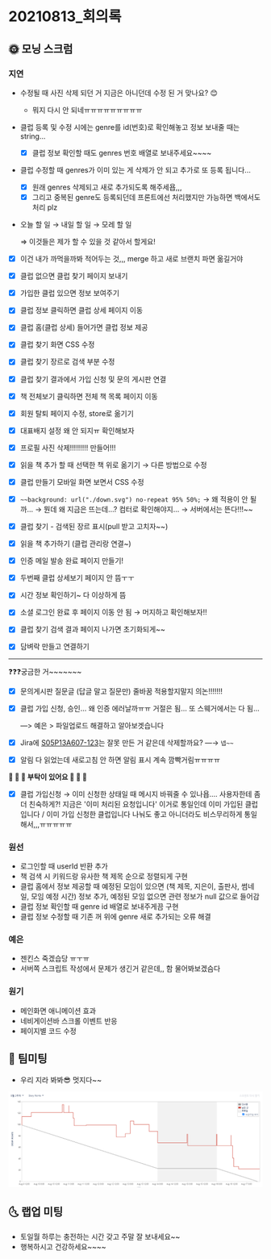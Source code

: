 # 20210813_회의록

## 🌞 모닝 스크럼

### 지연

- 수정될 때 사진 삭제 되던 거 지금은 아니던데 수정 된 거 맞나요? 😊

  - 뭐지 다시 안 되네ㅠㅠㅠㅠㅠㅠㅠㅠㅠ

- 클럽 등록 및 수정 시에는 genre를 id(번호)로 확인해놓고 정보 보내줄 때는 string...

  - [x] 클럽 정보 확인할 때도 genres 번호 배열로 보내주세요~~~~

- 클럽 수정할 때 genres가 이미 있는 게 삭제가 안 되고 추가로 또 등록 됩니다...

  - [x] 원래 genres 삭제되고 새로 추가되도록 해주세욥,,,
  - [x] 그리고 중복된 genre도 등록되던데 프론트에선 처리했지만 가능하면 백에서도 처리 plz

- 오늘 할 일 → 내일 할 일 → 모레 할 일

  ⇒ 이것들은 제가 할 수 있을 것 같아서 할게요!

- [x] 이건 내가 까먹을까봐 적어두는 것,,, merge 하고 새로 브랜치 파면 옮길거야

- [x] 클럽 없으면 클럽 찾기 페이지 보내기

- [x] 가입한 클럽 있으면 정보 보여주기

- [x] 클럽 정보 클릭하면 클럽 상세 페이지 이동

- [x] 클럽 홈(클럽 상세) 들어가면 클럽 정보 제공

- [x] 클럽 찾기 화면 CSS 수정

- [x] 클럽 찾기 장르로 검색 부분 수정

- [x] 클럽 찾기 결과에서 가입 신청 및 문의 게시판 연결

- [x] 책 전체보기 클릭하면 전체 책 목록 페이지 이동

- [x] 회원 탈퇴 페이지 수정, store로 옮기기

- [x] 대표배지 설정 왜 안 되지ㅠ 확인해보자

- [x] 프로필 사진 삭제!!!!!!!!! 만들어!!!

- [x] 읽을 책 추가 할 때 선택한 책 위로 옮기기 → 다른 방법으로 수정

- [x] 클럽 만들기 모바일 화면 보면서 CSS 수정

- [x] `~~background: url("./down.svg") no-repeat 95% 50%;` → 왜 적용이 안 될까... → 뭔데 왜 지금은 뜨는데...? 컴터로 확인해야지... → 서버에서는 뜬다!!!~~

- [x] 클럽 찾기 - 검색된 장르 표시(pull 받고 고치자~~)

- [x] 읽을 책 추가하기 (클럽 관리랑 연결~)

- [x] 인증 메일 발송 완료 페이지 만들기!

- [x] 두번째 클럽 상세보기 페이지 안 뜸ㅜㅜ

- [x] 시간 정보 확인하기~ 다 이상하게 뜸

- [x] 소셜 로그인 완료 후 페이지 이동 안 됨 → 머지하고 확인해보자!!

- [x] 클럽 찾기 검색 결과 페이지 나가면 초기화되게~~

- [x] 담벼락 만들고 연결하기

------

❓❓❓궁금한 거~~~~~~~

- [x] 문의게시판 질문글 (답글 말고 질문만) 줄바꿈 적용할지말지 의논!!!!!!!

- [x] 클럽 가입 신청, 승인... 왜 인증 에러날까ㅠㅠ 거절은 됨... 또 스웨거에서는 다 됨...

  —> 예은 > 파일업로드 해결하고 알아보겟습니다

- [x] Jira에 [S05P13A607-123](https://jira.ssafy.com/browse/S05P13A607-123)는 잘못 만든 거 같은데 삭제할까요? —→ `넵~~`

- [x] 알림 다 읽었는데 새로고침 안 하면 알림 표시 계속 깜빡거림ㅠㅠㅠㅠ

**🙏 🙏 🙏 부탁이 있어요 👼 👼 👼**

- [x] 클럽 가입신청 → 이미 신청한 상태일 때 메시지 바꿔줄 수 있나욥.... 사용자한테 좀 더 친숙하게?! 지금은 '이미 처리된 요청입니다' 이거로 통일인데 이미 가입된 클럽입니다 / 이미 가입 신청한 클럽입니다 나눠도 좋고 아니더라도 비스무리하게 통일해서,,,ㅠㅠㅠㅠㅠ

### 원선

- 로그인할 때 userId 반환 추가
- 책 검색 시 키워드랑 유사한 책 제목 순으로 정렬되게 구현
- 클럽 홈에서 정보 제공할 때 예정된 모임이 있으면 (책 제목, 지은이, 출판사, 썸네일, 모임 예정 시간) 정보 추가, 예정된 모임 없으면 관련 정보가 null 값으로 들어감
- 클럽 정보 확인할 때 genre id 배열로 보내주게끔 구현
- 클럽 정보 수정할 때 기존 꺼 위에 genre 새로 추가되는 오류 해결

### 예은

- 젠킨스 죽겠습당 ㅠㅜㅠ
- 서버쪽 스크립트 작성에서 문제가 생긴거 같은데,, 함 물어봐보겠슴다

### 원기

- 메인화면 애니메이션 효과
- 네비게이션바 스크롤 이벤트 반응
- 페이지별 코드 수정



## 🌟 팀미팅

- 우리 지라 봐봐😎 멋지다~~

![image-20210817142657186](20210813_회의록.assets/image-20210817142657186.png)



## 🌜 랩업 미팅

- 토일월 하루는 충전하는 시간 갖고 주말 잘 보내세요~~
- 행복하시고 건강하세요~~~~
